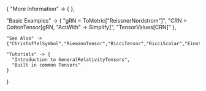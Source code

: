 {
  "More Information" -> {
  },

  "Basic Examples" -> {
    "gRN = ToMetric[\"ReissnerNordstrom\"]",
    "CRN = CottonTensor[gRN, \"ActWith\" -> Simplify]",
    "TensorValues[CRN]"
    },

    "See Also" ->
    {"ChristoffelSymbol","RiemannTensor","RicciTensor","RicciScalar","EinsteinTensor","WeylTensor"},

    "Tutorials" -> {
      "Introduction to GeneralRelativityTensors",
      "Built in common Tensors"
    }

}
